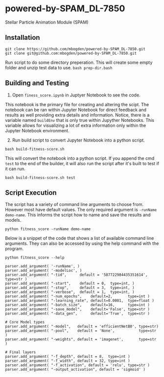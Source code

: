 # powered-by-SPAM_DL-7850
Stellar Particle Animation Module (SPAM)


## Installation

```
git clone https://github.com/mbogden/powered-by-SPAM_DL-7850.git
git clone git@github.com:mbogden/powered-by-SPAM_DL-7850.git
```

Run script to do some directory preperation.  This will create some empty folder and unzip test data to use. 
`bash prep-dir.bash`


## Building and Testing
1. Open `finess_score.ipynb` in Juptyer Notebook to see the code.  

This notebook is the primary file for creating and altering the scipt.  The notebook can be ran within Jupyter Notebook for direct feedback and results as well providing extra details and information.  Notice, there is a variable named `buildEnv` that is only true within Jupyther Notebooks.  This variable allows for visualizing a lot of extra information only within the Jupyter Notebook environment.

2. Run build script to convert Jupyter Notebook into a python script.

`bash build-fitness-score.sh`

This will convert the notebook into a python script.  If you append the cmd `test` to the end of the builder, it will also run the script after it's built to test if it can run.

`bash build-fitness-score.sh test`


## Script Execution
The script has a variety of command line arguments to choose from.  However most have default values.  The only required argument is `-runName demo-name`.  This informs the script how to name and save the results and models.  

`python fitness_score -runName demo-name`

Below is a snippet of the code that shows a list of available command line arguments.  They can also be accessed by using the help command with the program.

`python fitness_score --help`

```
parser.add_argument( '-runName', )
parser.add_argument( '-modelLoc', )
parser.add_argument( "-tid",      default = '587722984435351614',  type=str )
parser.add_argument( "-start",    default = 0,  type=int, )
parser.add_argument( "-stop",     default = 3,  type=int, )
parser.add_argument( "-verbose",  default = 1,  type=int, )
parser.add_argument( "-num_epochs",    default=2,       type=int )
parser.add_argument( "-learning_rate", default=0.0001,  type=float )
parser.add_argument( "-batch_size",    default=16,      type=int )
parser.add_argument( "-save_model",    default='False', type=str )
parser.add_argument( "-data_gen",      default='True',  type=str )

# Core Model types
parser.add_argument( "-model",   default = 'efficientNetB0', type=str)
parser.add_argument( "-pool",    default = 'None',           type=str )
parser.add_argument( "-weights", default = 'imagenet',       type=str )

# Final layers
parser.add_argument( "-f_depth", default = 8,  type=int )
parser.add_argument( "-f_width", default = 32, type=int )
parser.add_argument( "-f_activation", default = 'relu', type=str )
parser.add_argument( "-output_activation", default = 'sigmoid' )
```
